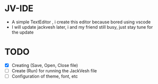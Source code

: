 # JV-IDE
- A simple TextEditor , i create this editor because bored using vscode
- I will update jackvesh later, i and my friend still busy, just stay tune for the update

# TODO
- [X] Creating (Save, Open, Close file)
- [ ] Create (Run) for running the JackVesh file
- [ ] Configuration of theme, font, etc
